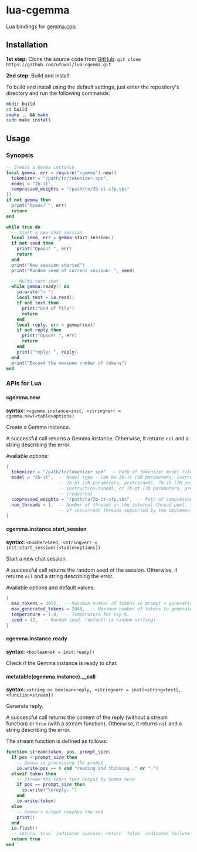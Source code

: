 # lua-cgemma

Lua bindings for [gemma.cpp](https://github.com/google/gemma.cpp).

## Installation

**1st step:** Clone the source code from [GitHub](https://github.com/ufownl/lua-cgemma): `git clone https://github.com/ufownl/lua-cgemma.git`

**2nd step:** Build and install:

To build and install using the default settings, just enter the repository's directory and run the following commands:

```bash
mkdir build
cd build
cmake .. && make
sudo make install
```

## Usage

### Synopsis

```lua
-- Create a Gemma instance
local gemma, err = require("cgemma").new({
  tokenizer = "/path/to/tokenizer.spm",
  model = "2b-it",
  compressed_weights = "/path/to/2b-it-sfp.sbs"
})
if not gemma then
  print("Opoos! ", err)
  return
end

while true do
  -- Start a new chat session
  local seed, err = gemma:start_session()
  if not seed then
    print("Opoos! ", err)
    return
  end
  print("New session started")
  print("Random seed of current session: ", seed)

  -- Multi-turn chat
  while gemma:ready() do
    io.write("> ")
    local text = io.read()
    if not text then
      print("End of file")
      return
    end
    local reply, err = gemma(text)
    if not reply then
      print("Opoos! ", err)
      return
    end
    print("reply: ", reply)
  end
  print("Exceed the maximum number of tokens")
end
```

### APIs for Lua

#### cgemma.new

**syntax:** `<cgemma.instance>inst, <string>err = cgemma.new(<table>options)`

Create a Gemma instance.

A successful call returns a Gemma instance. Otherwise, it returns `nil` and a string describing the error.

Available options:

```lua
{
  tokenizer = "/path/to/tokenizer.spm"  -- Path of tokenizer model file. (required)
  model = "2b-it",  -- Model type - can be 2b-it (2B parameters, instruction-tuned),
                    -- 2b-pt (2B parameters, pretrained), 7b-it (7B parameters,
                    -- instruction-tuned), or 7b-pt (7B parameters, pretrained).
                    -- (required)
  compressed_weights = "/path/to/2b-it-sfp.sbs",  -- Path of compressed weights file. (required)
  num_threads = 1,  -- Number of threads in the internal thread pool. (default is number
                    -- of concurrent threads supported by the implementation)
}
```

#### cgemma.instance.start_session

**syntax:** `<number>seed, <string>err = inst:start_session([<table>options])`

Start a new chat session.

A successful call returns the random seed of the session. Otherwise, it returns `nil` and a string describing the error.

Available options and default values:

```lua
{
  max_tokens = 3072,  -- Maximum number of tokens in prompt + generation.
  max_generated_tokens = 2048,  -- Maximum number of tokens to generate.
  temperature = 1.0,  -- Temperature for top-K.
  seed = 42,  -- Random seed. (default is random setting)
}
```

#### cgemma.instance.ready

**syntax:** `<boolean>ok = inst:ready()`

Check if the Gemma instance is ready to chat.

#### metatable(cgemma.instance).__call

**syntax:** `<string or boolean>reply, <string>err = inst(<string>text[, <function>stream])`

Generate reply.

A successful call returns the content of the reply (without a stream function) or `true` (with a stream function). Otherwise, it returns `nil` and a string describing the error.

The stream function is defined as follows:

```lua
function stream(token, pos, prompt_size)
  if pos < prompt_size then
    -- Gemma is processing the prompt
    io.write(pos == 0 and "reading and thinking ." or ".")
  elseif token then
    -- Stream the token text output by Gemma here
    if pos == prompt_size then
      io.write("\nreply: ")
    end
    io.write(token)
  else
    -- Gemma's output reaches the end
    print()
  end
  io.flush()
  -- return `true` indicates success; return `false` indicates failure and terminates the generation
  return true
end
```
